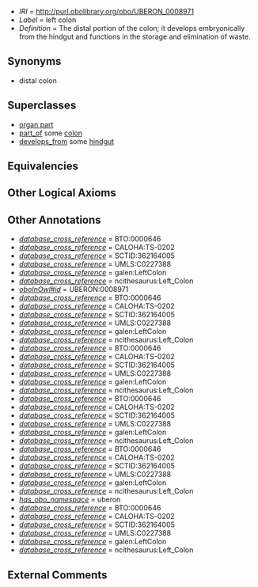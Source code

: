  * *IRI* = http://purl.obolibrary.org/obo/UBERON_0008971
 * *Label* = left colon
 * *Definition* = The distal portion of the colon; it develops embryonically from the hindgut and functions in the storage and elimination of waste.

## Synonyms

 * distal colon

## Superclasses

 * [organ part](../../UBERON/64/UBERON_0000064.md)
 * [part_of](../../BFO/50/BFO_0000050.md) some [colon](../../UBERON/55/UBERON_0001155.md)
 * [develops_from](../../RO/02/RO_0002202.md) some [hindgut](../../UBERON/46/UBERON_0001046.md)

## Equivalencies


## Other Logical Axioms


## Other Annotations

 * *[database_cross_reference](../../ef/oboInOwl#hasDbXref.md)* = BTO:0000646
 * *[database_cross_reference](../../ef/oboInOwl#hasDbXref.md)* = CALOHA:TS-0202
 * *[database_cross_reference](../../ef/oboInOwl#hasDbXref.md)* = SCTID:362164005
 * *[database_cross_reference](../../ef/oboInOwl#hasDbXref.md)* = UMLS:C0227388
 * *[database_cross_reference](../../ef/oboInOwl#hasDbXref.md)* = galen:LeftColon
 * *[database_cross_reference](../../ef/oboInOwl#hasDbXref.md)* = ncithesaurus:Left_Colon
 * *[oboInOwl#id](../../id/oboInOwl#id.md)* = UBERON:0008971
 * *[database_cross_reference](../../ef/oboInOwl#hasDbXref.md)* = BTO:0000646
 * *[database_cross_reference](../../ef/oboInOwl#hasDbXref.md)* = CALOHA:TS-0202
 * *[database_cross_reference](../../ef/oboInOwl#hasDbXref.md)* = SCTID:362164005
 * *[database_cross_reference](../../ef/oboInOwl#hasDbXref.md)* = UMLS:C0227388
 * *[database_cross_reference](../../ef/oboInOwl#hasDbXref.md)* = galen:LeftColon
 * *[database_cross_reference](../../ef/oboInOwl#hasDbXref.md)* = ncithesaurus:Left_Colon
 * *[database_cross_reference](../../ef/oboInOwl#hasDbXref.md)* = BTO:0000646
 * *[database_cross_reference](../../ef/oboInOwl#hasDbXref.md)* = CALOHA:TS-0202
 * *[database_cross_reference](../../ef/oboInOwl#hasDbXref.md)* = SCTID:362164005
 * *[database_cross_reference](../../ef/oboInOwl#hasDbXref.md)* = UMLS:C0227388
 * *[database_cross_reference](../../ef/oboInOwl#hasDbXref.md)* = galen:LeftColon
 * *[database_cross_reference](../../ef/oboInOwl#hasDbXref.md)* = ncithesaurus:Left_Colon
 * *[database_cross_reference](../../ef/oboInOwl#hasDbXref.md)* = BTO:0000646
 * *[database_cross_reference](../../ef/oboInOwl#hasDbXref.md)* = CALOHA:TS-0202
 * *[database_cross_reference](../../ef/oboInOwl#hasDbXref.md)* = SCTID:362164005
 * *[database_cross_reference](../../ef/oboInOwl#hasDbXref.md)* = UMLS:C0227388
 * *[database_cross_reference](../../ef/oboInOwl#hasDbXref.md)* = galen:LeftColon
 * *[database_cross_reference](../../ef/oboInOwl#hasDbXref.md)* = ncithesaurus:Left_Colon
 * *[database_cross_reference](../../ef/oboInOwl#hasDbXref.md)* = BTO:0000646
 * *[database_cross_reference](../../ef/oboInOwl#hasDbXref.md)* = CALOHA:TS-0202
 * *[database_cross_reference](../../ef/oboInOwl#hasDbXref.md)* = SCTID:362164005
 * *[database_cross_reference](../../ef/oboInOwl#hasDbXref.md)* = UMLS:C0227388
 * *[database_cross_reference](../../ef/oboInOwl#hasDbXref.md)* = galen:LeftColon
 * *[database_cross_reference](../../ef/oboInOwl#hasDbXref.md)* = ncithesaurus:Left_Colon
 * *[has_obo_namespace](../../ce/oboInOwl#hasOBONamespace.md)* = uberon
 * *[database_cross_reference](../../ef/oboInOwl#hasDbXref.md)* = BTO:0000646
 * *[database_cross_reference](../../ef/oboInOwl#hasDbXref.md)* = CALOHA:TS-0202
 * *[database_cross_reference](../../ef/oboInOwl#hasDbXref.md)* = SCTID:362164005
 * *[database_cross_reference](../../ef/oboInOwl#hasDbXref.md)* = UMLS:C0227388
 * *[database_cross_reference](../../ef/oboInOwl#hasDbXref.md)* = galen:LeftColon
 * *[database_cross_reference](../../ef/oboInOwl#hasDbXref.md)* = ncithesaurus:Left_Colon

## External Comments

